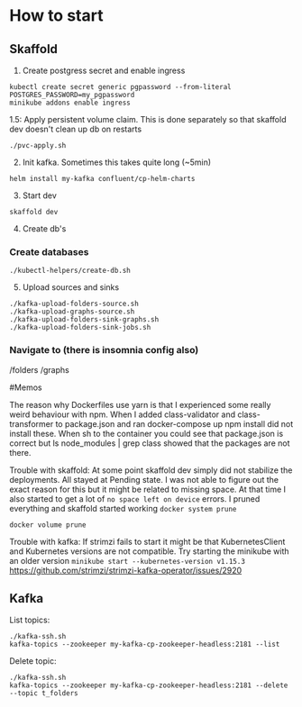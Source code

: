 # How to start

## Skaffold
1. Create postgress secret and enable ingress
```shell script
kubectl create secret generic pgpassword --from-literal POSTGRES_PASSWORD=my_pgpassword
minikube addons enable ingress
```

1.5: Apply persistent volume claim. This is done separately so that skaffold dev doesn't clean up db on restarts
```shell script
./pvc-apply.sh
```

2. Init kafka. Sometimes this takes quite long (~5min)
```shell script
helm install my-kafka confluent/cp-helm-charts
```

3. Start dev
```shell script
skaffold dev
```

4. Create db's

### Create databases
```shell script
./kubectl-helpers/create-db.sh
```

5. Upload sources and sinks
```shell script
./kafka-upload-folders-source.sh
./kafka-upload-graphs-source.sh
./kafka-upload-folders-sink-graphs.sh
./kafka-upload-folders-sink-jobs.sh
```

### Navigate to (there is insomnia config also)

<minikube-ip>/folders
<minikube-ip>/graphs

#Memos

The reason why Dockerfiles use yarn is that I experienced some really weird behaviour with npm. When I added
class-validator and class-transformer to package.json and ran docker-compose up npm install did not install
these. When sh to the container you could see that package.json is correct but ls node_modules | grep class
showed that the packages are not there.

Trouble with skaffold: At some point skaffold dev simply did not stabilize the deployments. All stayed at Pending
state. I was not able to figure out the exact reason for this but it might be related to missing space. At 
that time I also started to get a lot of `no space left on device` errors. I pruned everything and skaffold started
working
`docker system prune`

`docker volume prune`

Trouble with kafka: If strimzi fails to start it might be that KubernetesClient and Kubernetes versions are not
compatible. Try starting the minikube with an older version `minikube start --kubernetes-version v1.15.3`
https://github.com/strimzi/strimzi-kafka-operator/issues/2920

## Kafka

List topics:
```shell script
./kafka-ssh.sh
kafka-topics --zookeeper my-kafka-cp-zookeeper-headless:2181 --list
```

Delete topic:
```shell script
./kafka-ssh.sh
kafka-topics --zookeeper my-kafka-cp-zookeeper-headless:2181 --delete --topic t_folders
```
